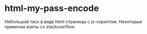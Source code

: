 # html-my-pass-encode
Небольшой таск в виде html-страницы с js-скриптом. Некоторые примочки взяты со stackoverflow.
